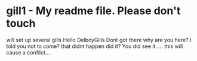 # gill1 - My readme file. Please don't touch
will set up several gills
Hello DelboyGills
Dont got there
why are you here? I told you not to come?
that didnt happen did it?
You did see it..... this will cause a conflict...
